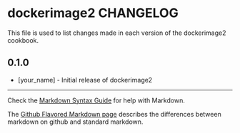 dockerimage2 CHANGELOG
======================

This file is used to list changes made in each version of the dockerimage2 cookbook.

0.1.0
-----
- [your_name] - Initial release of dockerimage2

- - -
Check the [Markdown Syntax Guide](http://daringfireball.net/projects/markdown/syntax) for help with Markdown.

The [Github Flavored Markdown page](http://github.github.com/github-flavored-markdown/) describes the differences between markdown on github and standard markdown.
